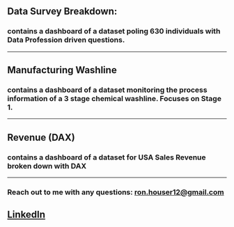 ## Data Survey Breakdown:
### contains a dashboard of a dataset poling 630 individuals with Data Profession driven questions.
------------------------------------------------------------------------------------------------------------------------------------------------
## Manufacturing Washline
### contains a dashboard of a dataset monitoring the process information of a 3 stage chemical washline. Focuses on Stage 1.
------------------------------------------------------------------------------------------------------------------------------------------------
## Revenue (DAX)
### contains a dashboard of a dataset for USA Sales Revenue broken down with DAX
------------------------------------------------------------------------------------------------------------------------------------------------
### Reach out to me with any questions: ron.houser12@gmail.com

## [LinkedIn](https://www.linkedin.com/in/ron-houser-429052203/)
